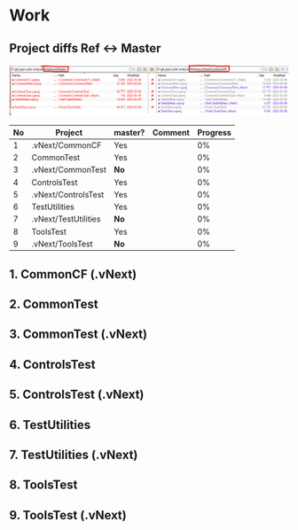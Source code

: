 # Work

## Project diffs Ref <-> Master

![](img/csprojdiff.png)

| No | Project | master?  | Comment | Progress |
| --- | --- | --- | --- | --- |
| 1 | .vNext/CommonCF | Yes |  | 0% |
| 2 | CommonTest | Yes |  | 0% |
| 3 | .vNext/CommonTest | __No__ |  | 0% |
| 4 | ControlsTest | Yes |  | 0% |
| 5 | .vNext/ControlsTest | Yes |  | 0% |
| 6 | TestUtilities | Yes |  | 0% |
| 7 | .vNext/TestUtilities | __No__ |  | 0% |
| 8 | ToolsTest | Yes |  | 0% |
| 9 | .vNext/ToolsTest | __No__ |  | 0% |


## 1. CommonCF (.vNext)



## 2. CommonTest

## 3. CommonTest (.vNext)

## 4. ControlsTest

## 5. ControlsTest (.vNext)

## 6. TestUtilities

## 7. TestUtilities (.vNext)

## 8. ToolsTest

## 9. ToolsTest (.vNext)

